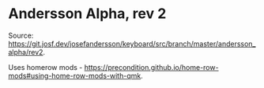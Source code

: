 # Andersson Alpha, rev 2

Source: <https://git.josf.dev/josefandersson/keyboard/src/branch/master/andersson_alpha/rev2>.

Uses homerow mods - <https://precondition.github.io/home-row-mods#using-home-row-mods-with-qmk>.
